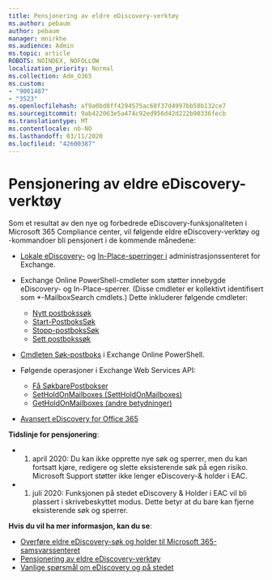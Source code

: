 ```yaml
---
title: Pensjonering av eldre eDiscovery-verktøy
ms.author: pebaum
author: pebaum
manager: mnirkhe
ms.audience: Admin
ms.topic: article
ROBOTS: NOINDEX, NOFOLLOW
localization_priority: Normal
ms.collection: Adm_O365
ms.custom:
- "9001487"
- "3523"
ms.openlocfilehash: af9a0bd8ff4294575ac68f37d4997bb50b132ce7
ms.sourcegitcommit: 9ab422063e5a474c92ed956d42d222b90336fecb
ms.translationtype: MT
ms.contentlocale: nb-NO
ms.lasthandoff: 03/11/2020
ms.locfileid: "42600387"
---
```

# <a name="retirement-of-legacy-ediscovery-tools"></a>Pensjonering av eldre eDiscovery-verktøy

Som et resultat av den nye og forbedrede eDiscovery-funksjonaliteten i Microsoft 365 Compliance center, vil følgende eldre eDiscovery-verktøy og -kommandoer bli pensjonert i de kommende månedene:

- [Lokale eDiscovery-](https://docs.microsoft.com/exchange/security-and-compliance/in-place-ediscovery/in-place-ediscovery) og [In-Place-sperringer i](https://docs.microsoft.com/exchange/security-and-compliance/create-or-remove-in-place-holds) administrasjonssenteret for Exchange.

- Exchange Online PowerShell-cmdleter som støtter innebygde eDiscovery- og In-Place-sperrer. (Disse cmdleter er kollektivt identifisert som *-MailboxSearch cmdlets.) Dette inkluderer følgende cmdleter:

    - [Nytt postbokssøk](https://docs.microsoft.com/powershell/module/exchange/policy-and-compliance-content-search/new-mailboxsearch)
    - [Start-PostboksSøk](https://docs.microsoft.com/powershell/module/exchange/policy-and-compliance-content-search/start-mailboxsearch)
    - [Stopp-postboksSøk](https://docs.microsoft.com/powershell/module/exchange/policy-and-compliance-content-search/stop-mailboxsearch)
    - [Sett postbokssøk](https://docs.microsoft.com/powershell/module/exchange/policy-and-compliance-content-search/set-mailboxsearch)

- [Cmdleten Søk-postboks](https://docs.microsoft.com/powershell/module/exchange/mailboxes/search-mailbox?view=exchange-ps) i Exchange Online PowerShell.
- Følgende operasjoner i Exchange Web Services API:
    - [Få SøkbarePostbokser](https://docs.microsoft.com/exchange/client-developer/web-service-reference/getsearchablemailboxes-operation)
    - [SetHoldOnMailboxes (SettHoldOnMailboxes)](https://docs.microsoft.com/exchange/client-developer/web-service-reference/setholdonmailboxes-operation)
    - [GetHoldOnMailboxes (andre betydninger)](https://docs.microsoft.com/exchange/client-developer/web-service-reference/getholdonmailboxes-operation)

- [Avansert eDiscovery for Office 365](https://docs.microsoft.com/microsoft-365/compliance/office-365-advanced-ediscovery)

**Tidslinje for pensjonering**:
- 1. april 2020: Du kan ikke opprette nye søk og sperrer, men du kan fortsatt kjøre, redigere og slette eksisterende søk på egen risiko. Microsoft Support støtter ikke lenger eDiscovery-& holder i EAC.

- 1. juli 2020: Funksjonen på stedet eDiscovery & Holder i EAC vil bli plassert i skrivebeskyttet modus. Dette betyr at du bare kan fjerne eksisterende søk og sperrer.

**Hvis du vil ha mer informasjon, kan du se**:

 - [Overføre eldre eDiscovery-søk og holder til Microsoft 365-samsvarssenteret](https://docs.microsoft.com/microsoft-365/compliance/migrate-legacy-ediscovery-searches-and-holds)
 - [Pensjonering av eldre eDiscovery-verktøy](https://docs.microsoft.com/microsoft-365/compliance/legacy-ediscovery-retirement)
 - [Vanlige spørsmål om eDiscovery og på stedet](https://docs.microsoft.com/microsoft-365/compliance/legacy-ediscovery-retirement#faqs-about-in-place-ediscovery-and-in-place-holds)



